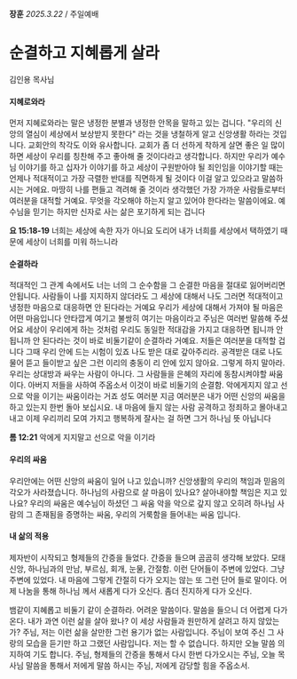 **장훈** _2025.3.22_ / 주일예배  
# 순결하고 지혜롭게 살라
 김인용 목사님

#### 지혜로와라 
먼저 지혜로와라는 말은 냉정한 분별과 냉정한 안목을 말하고 있는 겁니다. "우리의 신앙의 열심이 세상에서 보상받지 못한다" 라는 것을 냉철하게 알고 신앙생활 하라는 것입니다. 교회안의 착각도 이와 유사합니다. 교회가 좀 더 선하게 착하게 살면 좋은 일 많이 하면 세상이 우리를 칭찬해 주고 좋아해 줄 것이다라고 생각합니다. 하지만 우리가 예수님 이야기를 하고 십자가 이야기를 하고 세상이 구원받아야 될 죄인임을 이야기할 때는 언제나 적대적이고 가장 극렬한 반대를 직면하게 될 것이다 이걸 알고 있으라고 말씀하시는 거에요. 마땅히 나를 편들고 격려해 줄 것이라 생각했던 가장 가까운 사람들로부터 여러분을 대적할 거예요. 무엇을 각오해야 하는지 알고 있어야 한다라는 말씀이에요. 예수님을 믿기는 하지만 신자로 사는 삶은 포기하게 되는 겁니다 

**요 15:18-19**
너희는 세상에 속한 자가 아니요 도리어 내가 너희를 세상에서 택하였기 때문에 세상이 너희를 미워 하느니라

#### 순결하라
적대적인 그 관계 속에서도 너는 너의 그 순수함을 그 순결한 마음을 절대로 잃어버리면 안됩니다. 사람들이 나를 지지하지 않더라도 그 세상에 대해서 나도 그러면 적대적이고 냉정한 마음으로 대응하면 안 된다라는 거예요 우리가 세상에 대해서 가져야 될 마음은 어떤 마음입니다 안타깝게 여기고 불쌍히 여기는 마음이라고 주님은 여러번 말씀해 주셨어요 세상이 우리에게 하는 것처럼 우리도 동일한 적대감을 가지고 대응하면 됩니까 안 됩니까 안 된다라는 것이 바로
비둘기같이 순결하라 거예요. 저들은 여러분을 대적할 겁니다 그때 우리 안에 드는 시험이 있죠 나도 받은 대로 갚아주리라. 공격받은 대로 나도 물어 뜯고 들이받고 싶은 그런 이리의 충동이 리 안에 있지 않아요. 그렇게 하지 말아라. 우리는 상대방과 싸우는 사람이 아니다. 그 사람들을 은혜의 자리에 동참시켜야할 싸움이다. 아버지 저들을 사하여 주옵소서 이것이 바로 비둘기의 순결함. 악에게지지 않고 선으로 악을 이기는 싸움이라는 거죠 성도 여러분 지금 여러분은 내가 어떤 신앙의 싸움을 하고 있는지 한번 돌아 보십시요. 내 마음에 들지 않는  사람 공격하고 정죄하고 몰아내고 내고 이제 우리끼리 모여 가지고 행복하게 잘사는 걸 하면 그거 하나님 뜻 아닙니다 

**롬 12:21**
악에게 지지말고 선으로 악을 이기라

#### 우리의 싸움
우리안에는 어떤 신앙의 싸움이 일어 나고 있습니까? 신앙생활의 우리의 책임과 믿음의 각오가 사라졌습니다. 하나님의 사람으로 살 마음이 있나요? 살아내야할 책임은 지고 있나요? 
우리의 싸움은 예수님이 하셨던 그 싸움 악을 악으로 갚지 않고 오히려 하나님 사람의 그 존재됨을 증명하는 싸움, 우리의 거룩함을 들어내는 싸움 입니다. 


#### 내 삶의 적용 

제자반이 시작되고 형제들의 간증을 들었다. 간증을 들으며 곰곰히 생각해 보았다. 모태신앙, 하나님과의 만남, 부르심, 회개, 눈물, 간절함. 이런 단어들이 주변에 있었다. 그냥 주변에 있었다. 내 마음에 그렇게 간절히 다가 오지는 않는 또 그런 단어 들로 말이다. 어제 나눔을 통해 하나님 께서 새롭게 다가 오신다. 좀더 진지하게 다가 오신다. 

뱀같이 지혜롭고 비둘기 같이 순결하라. 어려운 말씀이다. 말씀을 들으니 더 어렵게 다가 온다. 내가 과연 이런 삶을 살아 왔나? 이 세상 사람들과 원만하게 살려고 하지 않았는가? 주님, 저는 이런 삶을 살만한 그런 용기가 없는 사람입니다. 주님이 보여 주신 그 사랑의 모습을 듣기만 하고 그랬던 사람입니다. 저는 할 수 없습니다. 하지만 오늘 말씀 의지하여 기도 합니다. 주님, 형제들의 간증을 통해서 다시 한번 다가오시는 주님, 오늘 목사님 말씀을 통해서 저에게 말씀 하시는 주님, 저에게 감당할 힘을 주옵소서. 
